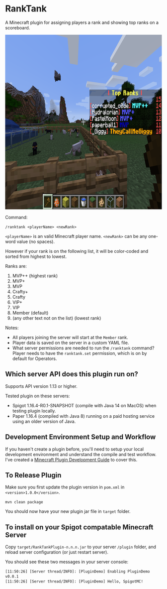 # RankTank

A Minecraft plugin for assigning players a rank and showing top ranks on a scoreboard.

<img src="screenshot.png" width="800" height="561">

Command:

    /ranktank <playerName> <newRank>

`<playerName>` is an valid Minecraft player name. `<newRank>` can be any one-word value (no spaces).

However if your rank is on the following list, it will be color-coded and sorted from highest to lowest.

Ranks are:

1. MVP++ (highest rank)
2. MVP+
3. MVP
4. Crafty+
5. Crafty
6. VIP+
7. VIP
8. Member (default)
9. (any other text not on the list) (lowest rank)

Notes:

- All players joining the server will start at the `Member` rank.
- Player data is saved on the server in a custom YAML file.
- What server permissions are needed to run the `/ranktank` command? Player needs to have the `ranktank.set` permission, which is on by default for Operators.

## Which server API does this plugin run on?

Supports API version 1.13 or higher.

Tested plugin on these servers:
* Spigot 1.16.4-R0.1-SNAPSHOT (compile with Java 14 on MacOS) when testing plugin locally.
* Paper 1.16.4 (compiled with Java 8) running on a paid hosting service using an older version of Java.

## Development Environment Setup and Workflow

If you haven't create a plugin before, you'll need to setup your local development environment and understand the compile and test workflow. I've created a [Minecraft Plugin Development Guide](https://gist.github.com/briangershon/7a009cad2a1e11a7b785e8b8bf6ada1a) to cover this.

## To Release Plugin

Make sure you first update the plugin version in `pom.xml` in `<version>1.0.0</version>`.

    mvn clean package

You should now have your new plugin jar file in `target` folder.

## To install on your Spigot compatable Minecraft Server

Copy `target/RankTankPlugin-n.n.n.jar` to your server `/plugin` folder, and reload server configuration (or just restart server).

You should see these two messages in your server console:

```
[11:50:26] [Server thread/INFO]: [PluginDemo] Enabling PluginDemo v0.0.1
[11:50:26] [Server thread/INFO]: [PluginDemo] Hello, SpigotMC!
```
